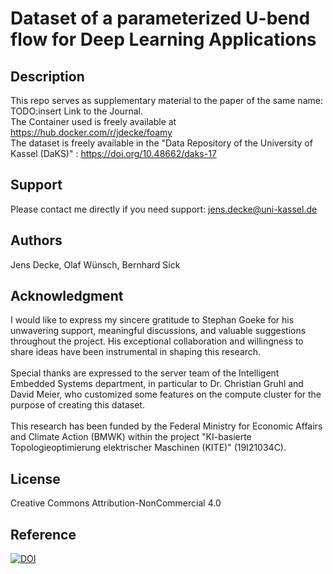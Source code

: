 # Dataset of a parameterized U-bend flow for Deep Learning Applications

## Description
This repo serves as supplementary material to the paper of the same name: TODO:insert Link to the Journal.\
The Container used is freely available at https://hub.docker.com/r/jdecke/foamy \
The dataset is freely available in the "Data Repository of the University of Kassel (DaKS)" : https://doi.org/10.48662/daks-17

## Support
Please contact me directly if you need support: jens.decke@uni-kassel.de

## Authors
Jens Decke, Olaf Wünsch, Bernhard Sick

## Acknowledgment
I would like to express my sincere gratitude to Stephan Goeke for his unwavering support, meaningful discussions, and valuable suggestions throughout the project. His exceptional collaboration and willingness to share ideas have been instrumental in shaping this research.\
\
Special thanks are expressed to the server team of the Intelligent Embedded Systems department, in particular to Dr. Christian Gruhl and David Meier, who customized some features on the compute cluster for the purpose of creating this dataset.\
\
This research has been funded by the Federal Ministry for Economic Affairs and Climate Action (BMWK) within the project "KI-basierte Topologieoptimierung elektrischer Maschinen (KITE)" (19I21034C). 

## License
Creative Commons Attribution-NonCommercial 4.0

## Reference

[![DOI](https://zenodo.org/badge/612247257.svg)](https://zenodo.org/badge/latestdoi/612247257)